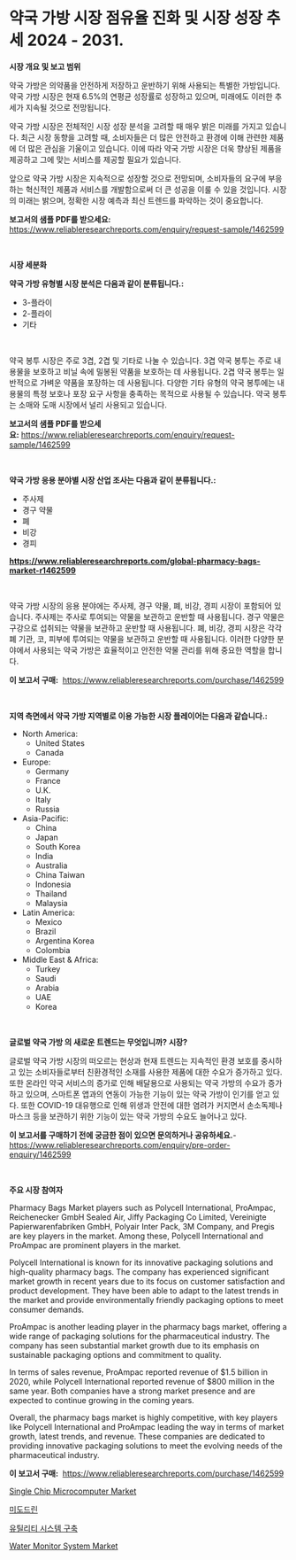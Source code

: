 <p><h1>약국 가방 시장 점유율 진화 및 시장 성장 추세 2024 - 2031.</h1></p><p><strong>시장 개요 및 보고 범위</strong></p>
<p><p>약국 가방은 의약품을 안전하게 저장하고 운반하기 위해 사용되는 특별한 가방입니다. 약국 가방 시장은 현재 6.5%의 연평균 성장률로 성장하고 있으며, 미래에도 이러한 추세가 지속될 것으로 전망됩니다. </p><p>약국 가방 시장은 전체적인 시장 성장 분석을 고려할 때 매우 밝은 미래를 가지고 있습니다. 최근 시장 동향을 고려할 때, 소비자들은 더 많은 안전하고 환경에 이해 관련한 제품에 더 많은 관심을 기울이고 있습니다. 이에 따라 약국 가방 시장은 더욱 향상된 제품을 제공하고 그에 맞는 서비스를 제공할 필요가 있습니다.</p><p>앞으로 약국 가방 시장은 지속적으로 성장할 것으로 전망되며, 소비자들의 요구에 부응하는 혁신적인 제품과 서비스를 개발함으로써 더 큰 성공을 이룰 수 있을 것입니다. 시장의 미래는 밝으며, 정확한 시장 예측과 최신 트렌드를 파악하는 것이 중요합니다.</p></p>
<p><strong>보고서의 샘플 PDF를 받으세요:</strong> <a href="https://www.reliableresearchreports.com/enquiry/request-sample/1462599">https://www.reliableresearchreports.com/enquiry/request-sample/1462599</a></p>
<p>&nbsp;</p>
<p><strong>시장 세분화</strong></p>
<p><strong>약국 가방 유형별 시장 분석은 다음과 같이 분류됩니다.:</strong></p>
<p><ul><li>3-플라이</li><li>2-플라이</li><li>기타</li></ul></p>
<p>&nbsp;</p>
<p><p>약국 봉투 시장은 주로 3겹, 2겹 및 기타로 나눌 수 있습니다. 3겹 약국 봉투는 주로 내용물을 보호하고 비닐 속에 밀봉된 약품을 보호하는 데 사용됩니다. 2겹 약국 봉투는 일반적으로 가벼운 약품을 포장하는 데 사용됩니다. 다양한 기타 유형의 약국 봉투에는 내용물의 특정 보호나 포장 요구 사항을 충족하는 목적으로 사용될 수 있습니다. 약국 봉투는 소매와 도매 시장에서 널리 사용되고 있습니다.</p></p>
<p><strong>보고서의 샘플 PDF를 받으세요:</strong>&nbsp;<a href="https://www.reliableresearchreports.com/enquiry/request-sample/1462599">https://www.reliableresearchreports.com/enquiry/request-sample/1462599</a></p>
<p>&nbsp;</p>
<p><strong> 약국 가방 응용 분야별 시장 산업 조사는 다음과 같이 분류됩니다.:</strong></p>
<p><ul><li>주사제</li><li>경구 약물</li><li>폐</li><li>비강</li><li>경피</li></ul></p>
<p><strong><a href="https://www.reliableresearchreports.com/global-pharmacy-bags-market-r1462599">https://www.reliableresearchreports.com/global-pharmacy-bags-market-r1462599</a></strong></p>
<p>&nbsp;</p>
<p><p>약국 가방 시장의 응용 분야에는 주사제, 경구 약물, 폐, 비강, 경피 시장이 포함되어 있습니다. 주사제는 주사로 투여되는 약물을 보관하고 운반할 때 사용됩니다. 경구 약물은 구강으로 섭취되는 약물을 보관하고 운반할 때 사용됩니다. 폐, 비강, 경피 시장은 각각 폐 기관, 코, 피부에 투여되는 약물을 보관하고 운반할 때 사용됩니다. 이러한 다양한 분야에서 사용되는 약국 가방은 효율적이고 안전한 약물 관리를 위해 중요한 역할을 합니다.</p></p>
<p><strong>이 보고서 구매:</strong>&nbsp; <a href="https://www.reliableresearchreports.com/purchase/1462599">https://www.reliableresearchreports.com/purchase/1462599</a></p>
<p>&nbsp;</p>
<p><strong>지역 측면에서 약국 가방 지역별로 이용 가능한 시장 플레이어는 다음과 같습니다.:</strong></p>
<p><ul>
    <li>
        North America:
        <ul>
            <li>United States</li>
            <li>Canada</li>
        </ul>
    </li>
    <li>
        Europe:
        <ul>
            <li>Germany</li>
            <li>France</li>
            <li>U.K.</li>
            <li>Italy</li>
            <li>Russia</li>
        </ul>
    </li>
    <li>
        Asia-Pacific:
        <ul>
            <li>China</li>
            <li>Japan</li>
            <li>South Korea</li>
            <li>India</li>
            <li>Australia</li>
            <li>China Taiwan</li>
            <li>Indonesia</li>
            <li>Thailand</li>
            <li>Malaysia</li>
        </ul>
    </li>
    <li>
        Latin America:
        <ul>
            <li>Mexico</li>
            <li>Brazil</li>
            <li>Argentina Korea</li>
            <li>Colombia</li>
        </ul>
    </li>
    <li>
        Middle East & Africa:
        <ul>
            <li>Turkey</li>
            <li>Saudi</li>
            <li>Arabia</li>
            <li>UAE</li>
            <li>Korea</li>
        </ul>
    </li>
    </ul></p>
<p>&nbsp;</p>
<p><strong>글로벌 약국 가방 의 새로운 트렌드는 무엇입니까? 시장?</strong></p>
<p><p>글로벌 약국 가방 시장의 떠오르는 현상과 현재 트렌드는 지속적인 환경 보호를 중시하고 있는 소비자들로부터 친환경적인 소재를 사용한 제품에 대한 수요가 증가하고 있다. 또한 온라인 약국 서비스의 증가로 인해 배달용으로 사용되는 약국 가방의 수요가 증가하고 있으며, 스마트폰 앱과의 연동이 가능한 기능이 있는 약국 가방이 인기를 얻고 있다. 또한 COVID-19 대유행으로 인해 위생과 안전에 대한 염려가 커지면서 손소독제나 마스크 등을 보관하기 위한 기능이 있는 약국 가방의 수요도 늘어나고 있다.</p></p>
<p><strong>이 보고서를 구매하기 전에 궁금한 점이 있으면 문의하거나 공유하세요.</strong>- <a href="https://www.reliableresearchreports.com/enquiry/pre-order-enquiry/1462599">https://www.reliableresearchreports.com/enquiry/pre-order-enquiry/1462599</a></p>
<p>&nbsp;</p>
<p><strong>주요 시장 참여자</strong></p>
<p><p>Pharmacy Bags Market players such as Polycell International, ProAmpac, Reichenecker GmbH Sealed Air, Jiffy Packaging Co Limited, Vereinigte Papierwarenfabriken GmbH, Polyair Inter Pack, 3M Company, and Pregis are key players in the market. Among these, Polycell International and ProAmpac are prominent players in the market.</p><p>Polycell International is known for its innovative packaging solutions and high-quality pharmacy bags. The company has experienced significant market growth in recent years due to its focus on customer satisfaction and product development. They have been able to adapt to the latest trends in the market and provide environmentally friendly packaging options to meet consumer demands.</p><p>ProAmpac is another leading player in the pharmacy bags market, offering a wide range of packaging solutions for the pharmaceutical industry. The company has seen substantial market growth due to its emphasis on sustainable packaging options and commitment to quality.</p><p>In terms of sales revenue, ProAmpac reported revenue of $1.5 billion in 2020, while Polycell International reported revenue of $800 million in the same year. Both companies have a strong market presence and are expected to continue growing in the coming years.</p><p>Overall, the pharmacy bags market is highly competitive, with key players like Polycell International and ProAmpac leading the way in terms of market growth, latest trends, and revenue. These companies are dedicated to providing innovative packaging solutions to meet the evolving needs of the pharmaceutical industry.</p></p>
<p><strong>이 보고서 구매:</strong>&nbsp;&nbsp;<a href="https://www.reliableresearchreports.com/purchase/1462599">https://www.reliableresearchreports.com/purchase/1462599</a></p>
<p><p><a href="https://github.com/seekum/Market-Research-Report-List-2/blob/main/single-chip-microcomputer-market.md">Single Chip Microcomputer Market</a></p><p><a href="https://medium.com/@jodyomenick905/%EB%AF%B8%EB%8F%84%EB%93%9C%EB%A6%B0-%EC%8B%9C%EC%9E%A5%EC%9D%80-%EC%8B%9C%EC%9E%A5-%EC%A0%90%EC%9C%A0%EC%9C%A8-%EC%8B%9C%EC%9E%A5-%EB%8F%99%ED%96%A5-%EB%B0%8F-%EC%8B%9C%EC%9E%A5-%EC%84%B1%EC%9E%A5%EC%97%90-%EB%8C%80%ED%95%9C-%EC%A0%95%EB%B3%B4%EB%A5%BC-%EC%A0%9C%EA%B3%B5%ED%95%A9%EB%8B%88%EB%8B%A4-3ea6dd48013d">미도드린</a></p><p><a href="https://medium.com/@johnsonlowe2023_38650/%EC%9C%A0%ED%8B%B8%EB%A6%AC%ED%8B%B0-%EC%8B%9C%EC%8A%A4%ED%85%9C-%EA%B1%B4%EC%84%A4-%EC%8B%9C%EC%9E%A5-%EA%B7%9C%EB%AA%A8-%EC%8B%9C%EC%9E%A5-%EC%A0%84%EB%A7%9D-%EB%B0%8F-%EC%8B%9C%EC%9E%A5-%EC%98%88%EC%B8%A1-2024%EB%85%84%EB%B6%80%ED%84%B0-2031%EB%85%84-8b4dbb247dfc">유틸리티 시스템 구축</a></p><p><a href="https://github.com/nancykennedykellievqfqt2/Market-Research-Report-List-2/blob/main/water-monitor-system-market.md">Water Monitor System Market</a></p></p>
